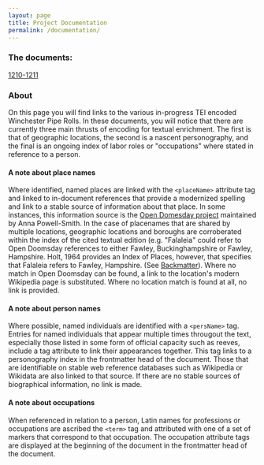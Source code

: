 ```yaml
---
layout: page
title: Project Documentation
permalink: /documentation/
---
```


### The documents:
[1210-1211](https://github.com/comp-methods-fsu-2021/hunter_winchesterrolls/blob/master/XML%20docs/1210-1211.xml)

### About

On this page you will find links to the various in-progress TEI encoded Winchester Pipe Rolls. In these documents, you will notice that there are currently three main thrusts of encoding for textual enrichment. The first is that of geographic locations, the second is a nascent personography, and the final is an ongoing index of labor roles or "occupations" where stated in reference to a person.

#### A note about place names
Where identified, named places are linked with the `<placeName>` attribute tag and linked to in-document references that provide a modernized spelling and link to a stable source of information about that place. In some instances, this information source is the [Open Domesday project](https://opendomesday.org/) maintained by Anna Powell-Smith. In the case of placenames that are shared by multiple locations, geographic locations and boroughs are corroberated within the index of the cited textual edition (e.g. "Falaleia" could refer to Open Doomsday references to either Fawley, Buckinghampshire or Fawley, Hampshire. Holt, 1964 provides an Index of Places, however, that specifies that Falaleia refers to Fawley, Hampshire. (See [Backmatter](https://github.com/comp-methods-fsu-2021/hunter_winchesterrolls/blob/master/1208-1209_Holt/1208-1209_Holt_c_backmatter.txt)). Where no match in Open Doomsday can be found, a link to the location's modern Wikipedia page is substituted. Where no location match is found at all, no link is provided.

#### A note about person names
Where possible, named individuals are identified with a `<persName>` tag. Entries for named individuals that appear multiple times througout the text, especially those listed in some form of official capacity such as reeves, include a tag attribute to link their appearances together. This tag links to a personography index in the frontmatter head of the document. Those that are identifiable on stable web reference databases such as Wikipedia or Wikidata are also linked to that source. If there are no stable sources of biographical information, no link is made.

#### A note about occupations
When referenced in relation to a person, Latin names for professions or occupations are ascribed the `<term>` tag and attributed with one of a set of markers that correspond to that occupation. The occupation attribute tags are displayed at the beginning of the document in the frontmatter head of the document.

